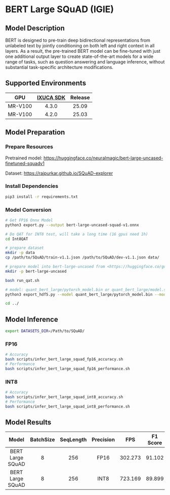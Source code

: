 # BERT Large SQuAD (IGIE)

## Model Description

BERT is designed to pre-train deep bidirectional representations from unlabeled text by jointly conditioning on both left and right context in all layers. As a result, the pre-trained BERT model can be fine-tuned with just one additional output layer to create state-of-the-art models for a wide range of tasks, such as question answering and language inference, without substantial task-specific architecture modifications.

## Supported Environments

| GPU    | [IXUCA SDK](https://gitee.com/deep-spark/deepspark#%E5%A4%A9%E6%95%B0%E6%99%BA%E7%AE%97%E8%BD%AF%E4%BB%B6%E6%A0%88-ixuca) | Release |
| :----: | :----: | :----: |
| MR-V100 | 4.3.0 | 25.09 |
| MR-V100 | 4.2.0 | 25.03 |

## Model Preparation

### Prepare Resources

Pretrained model: <https://huggingface.co/neuralmagic/bert-large-uncased-finetuned-squadv1>

Dataset: <https://rajpurkar.github.io/SQuAD-explorer>

### Install Dependencies

```bash
pip3 install -r requirements.txt
```

### Model Conversion

```bash
# Get FP16 Onnx Model
python3 export.py --output bert-large-uncased-squad-v1.onnx

# Do QAT for INT8 test, will take a long time (16 gpus need 1h)
cd Int8QAT

# prepare dataset
mkdir -p data
cp /path/to/SQuAD/train-v1.1.json /path/to/SQuAD/dev-v1.1.json data/

# prepare model into bert-large-uncased from <https://huggingface.co/google-bert/bert-large-uncased/tree/main>
mkdir -p bert-large-uncased

bash run_qat.sh

# model: quant_bert_large/pytorch_model.bin or quant_bert_large/model.safetensors
python3 export_hdf5.py --model quant_bert_large/pytorch_model.bin --model_name large

cd ../
```

## Model Inference

```bash
export DATASETS_DIR=/Path/to/SQuAD/
```

### FP16

```bash
# Accuracy
bash scripts/infer_bert_large_squad_fp16_accuracy.sh
# Performance
bash scripts/infer_bert_large_squad_fp16_performance.sh
```

### INT8

```bash
# Accuracy
bash scripts/infer_bert_large_squad_int8_accuracy.sh
# Performance
bash scripts/infer_bert_large_squad_int8_performance.sh
```

## Model Results

| Model            | BatchSize | SeqLength | Precision | FPS     | F1 Score |
| :----: | :----: | :----: | :----: | :----: | :----: |
| BERT Large SQuAD | 8         | 256       | FP16      | 302.273 | 91.102   |
| BERT Large SQuAD | 8         | 256       | INT8      | 723.169 | 89.899   |
